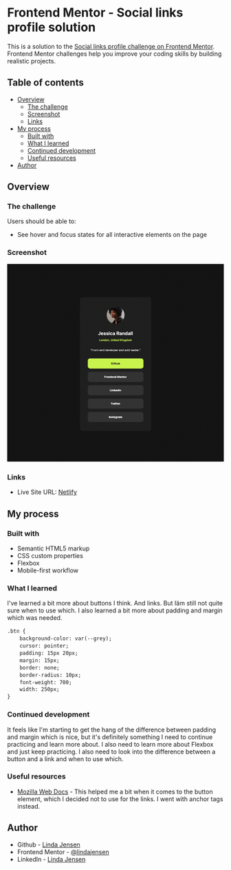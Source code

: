 # Frontend Mentor - Social links profile solution

This is a solution to the [Social links profile challenge on Frontend Mentor](https://www.frontendmentor.io/challenges/social-links-profile-UG32l9m6dQ). Frontend Mentor challenges help you improve your coding skills by building realistic projects. 

## Table of contents

- [Overview](#overview)
  - [The challenge](#the-challenge)
  - [Screenshot](#screenshot)
  - [Links](#links)
- [My process](#my-process)
  - [Built with](#built-with)
  - [What I learned](#what-i-learned)
  - [Continued development](#continued-development)
  - [Useful resources](#useful-resources)
- [Author](#author)

## Overview

### The challenge

Users should be able to:

- See hover and focus states for all interactive elements on the page

### Screenshot

![Screenshot](assets/images/screenshot.png)

### Links

- Live Site URL: [Netlify](ruby-social-links-profile.netlify.app)

## My process

### Built with

- Semantic HTML5 markup
- CSS custom properties
- Flexbox
- Mobile-first workflow

### What I learned

I've learned a bit more about buttons I think. And links. But Iäm still not quite sure when to use which. I also learned a bit more about padding and margin which was needed.

```html
.btn {
    background-color: var(--grey);
    cursor: pointer;
    padding: 15px 20px;
    margin: 15px;
    border: none;
    border-radius: 10px;
    font-weight: 700;
    width: 250px;
}
```

### Continued development

It feels like I'm starting to get the hang of the difference between padding and margin which is nice, but it's definitely something I need to continue practicing and learn more about. I also need to learn more about Flexbox and just keep practicing. I also need to look into the difference between a button and a link and when to use which. 

### Useful resources

- [Mozilla Web Docs](https://developer.mozilla.org/en-US/docs/Web/HTML/Element/button) - This helped me a bit when it comes to the button element, which I decided not to use for the links. I went with anchor tags instead. 

## Author

- Github - [Linda Jensen](https://github.com/lindajensen)
- Frontend Mentor - [@lindajensen](https://www.frontendmentor.io/profile/lindajensen)
- LinkedIn - [Linda Jensen](www.linkedin.com/in/linda-jensen-swe)